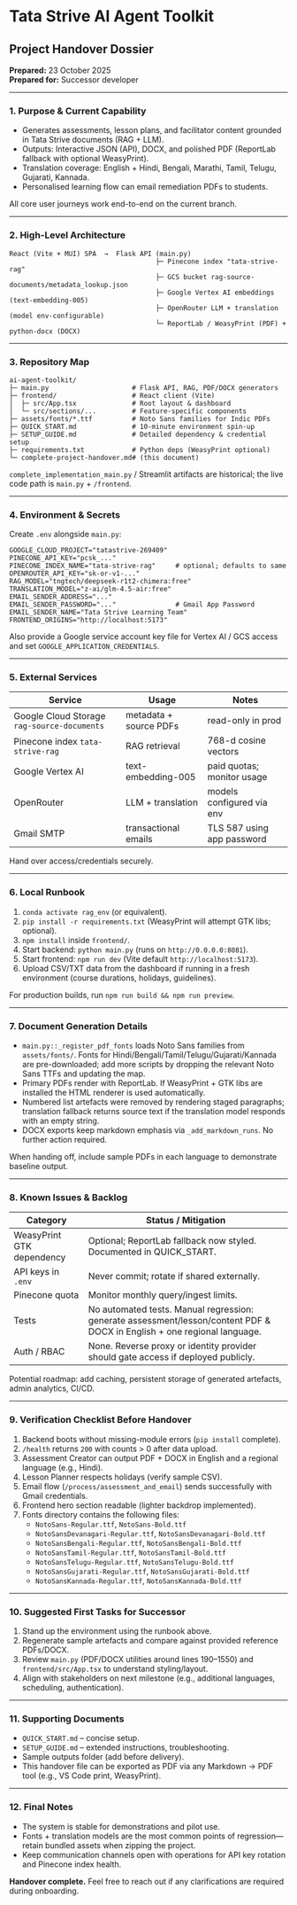 # Tata Strive AI Agent Toolkit  
## Project Handover Dossier  

**Prepared:** 23 October 2025  
**Prepared for:** Successor developer  

---

### 1. Purpose & Current Capability
- Generates assessments, lesson plans, and facilitator content grounded in Tata Strive documents (RAG + LLM).  
- Outputs: Interactive JSON (API), DOCX, and polished PDF (ReportLab fallback with optional WeasyPrint).  
- Translation coverage: English + Hindi, Bengali, Marathi, Tamil, Telugu, Gujarati, Kannada.  
- Personalised learning flow can email remediation PDFs to students.  

All core user journeys work end-to-end on the current branch.

---

### 2. High-Level Architecture
```
React (Vite + MUI) SPA  →  Flask API (main.py)
                                     ├─ Pinecone index "tata-strive-rag"
                                     ├─ GCS bucket rag-source-documents/metadata_lookup.json
                                     ├─ Google Vertex AI embeddings (text-embedding-005)
                                     ├─ OpenRouter LLM + translation (model env-configurable)
                                     └─ ReportLab / WeasyPrint (PDF) + python-docx (DOCX)
```

---

### 3. Repository Map
```
ai-agent-toolkit/
├─ main.py                     # Flask API, RAG, PDF/DOCX generators
├─ frontend/                   # React client (Vite)
│  ├─ src/App.tsx              # Root layout & dashboard
│  └─ src/sections/...         # Feature-specific components
├─ assets/fonts/*.ttf          # Noto Sans families for Indic PDFs
├─ QUICK_START.md              # 10‑minute environment spin-up
├─ SETUP_GUIDE.md              # Detailed dependency & credential setup
├─ requirements.txt            # Python deps (WeasyPrint optional)
└─ complete-project-handover.md# (this document)
```

`complete_implementation_main.py` / Streamlit artifacts are historical; the live code path is `main.py` + `/frontend`.

---

### 4. Environment & Secrets
Create `.env` alongside `main.py`:

```
GOOGLE_CLOUD_PROJECT="tatastrive-269409"
PINECONE_API_KEY="pcsk_..."
PINECONE_INDEX_NAME="tata-strive-rag"     # optional; defaults to same
OPENROUTER_API_KEY="sk-or-v1-..."
RAG_MODEL="tngtech/deepseek-r1t2-chimera:free"
TRANSLATION_MODEL="z-ai/glm-4.5-air:free"
EMAIL_SENDER_ADDRESS="..."
EMAIL_SENDER_PASSWORD="..."               # Gmail App Password
EMAIL_SENDER_NAME="Tata Strive Learning Team"
FRONTEND_ORIGINS="http://localhost:5173"
```

Also provide a Google service account key file for Vertex AI / GCS access and set `GOOGLE_APPLICATION_CREDENTIALS`.

---

### 5. External Services
| Service | Usage | Notes |
|---------|-------|-------|
| Google Cloud Storage `rag-source-documents` | metadata + source PDFs | read-only in prod |
| Pinecone index `tata-strive-rag` | RAG retrieval | 768-d cosine vectors |
| Google Vertex AI | text-embedding-005 | paid quotas; monitor usage |
| OpenRouter | LLM + translation | models configured via env |
| Gmail SMTP | transactional emails | TLS 587 using app password |

Hand over access/credentials securely.

---

### 6. Local Runbook
1. `conda activate rag_env` (or equivalent).  
2. `pip install -r requirements.txt` (WeasyPrint will attempt GTK libs; optional).  
3. `npm install` inside `frontend/`.  
4. Start backend: `python main.py` (runs on `http://0.0.0.0:8081`).  
5. Start frontend: `npm run dev` (Vite default `http://localhost:5173`).  
6. Upload CSV/TXT data from the dashboard if running in a fresh environment (course durations, holidays, guidelines).  

For production builds, run `npm run build && npm run preview`.

---

### 7. Document Generation Details
- `main.py::_register_pdf_fonts` loads Noto Sans families from `assets/fonts/`. Fonts for Hindi/Bengali/Tamil/Telugu/Gujarati/Kannada are pre-downloaded; add more scripts by dropping the relevant Noto Sans TTFs and updating the map.  
- Primary PDFs render with ReportLab. If WeasyPrint + GTK libs are installed the HTML renderer is used automatically.  
- Numbered list artefacts were removed by rendering staged paragraphs; translation fallback returns source text if the translation model responds with an empty string.  
- DOCX exports keep markdown emphasis via `_add_markdown_runs`. No further action required.  

When handing off, include sample PDFs in each language to demonstrate baseline output.

---

### 8. Known Issues & Backlog
| Category | Status / Mitigation |
|----------|--------------------|
| WeasyPrint GTK dependency | Optional; ReportLab fallback now styled. Documented in QUICK_START. |
| API keys in `.env` | Never commit; rotate if shared externally. |
| Pinecone quota | Monitor monthly query/ingest limits. |
| Tests | No automated tests. Manual regression: generate assessment/lesson/content PDF & DOCX in English + one regional language. |
| Auth / RBAC | None. Reverse proxy or identity provider should gate access if deployed publicly. |

Potential roadmap: add caching, persistent storage of generated artefacts, admin analytics, CI/CD.

---

### 9. Verification Checklist Before Handover
1. Backend boots without missing-module errors (`pip install` complete).  
2. `/health` returns `200` with counts > 0 after data upload.  
3. Assessment Creator can output PDF + DOCX in English and a regional language (e.g., Hindi).  
4. Lesson Planner respects holidays (verify sample CSV).  
5. Email flow (`/process/assessment_and_email`) sends successfully with Gmail credentials.  
6. Frontend hero section readable (lighter backdrop implemented).  
7. Fonts directory contains the following files:  
   - `NotoSans-Regular.ttf`, `NotoSans-Bold.ttf`  
   - `NotoSansDevanagari-Regular.ttf`, `NotoSansDevanagari-Bold.ttf`  
   - `NotoSansBengali-Regular.ttf`, `NotoSansBengali-Bold.ttf`  
   - `NotoSansTamil-Regular.ttf`, `NotoSansTamil-Bold.ttf`  
   - `NotoSansTelugu-Regular.ttf`, `NotoSansTelugu-Bold.ttf`  
   - `NotoSansGujarati-Regular.ttf`, `NotoSansGujarati-Bold.ttf`  
   - `NotoSansKannada-Regular.ttf`, `NotoSansKannada-Bold.ttf`  

---

### 10. Suggested First Tasks for Successor
1. Stand up the environment using the runbook above.  
2. Regenerate sample artefacts and compare against provided reference PDFs/DOCX.  
3. Review `main.py` (PDF/DOCX utilities around lines 190–1550) and `frontend/src/App.tsx` to understand styling/layout.  
4. Align with stakeholders on next milestone (e.g., additional languages, scheduling, authentication).  

---

### 11. Supporting Documents
- `QUICK_START.md` – concise setup.  
- `SETUP_GUIDE.md` – extended instructions, troubleshooting.  
- Sample outputs folder (add before delivery).  
- This handover file can be exported as PDF via any Markdown → PDF tool (e.g., VS Code print, WeasyPrint).  

---

### 12. Final Notes
- The system is stable for demonstrations and pilot use.  
- Fonts + translation models are the most common points of regression—retain bundled assets when zipping the project.  
- Keep communication channels open with operations for API key rotation and Pinecone index health.  

**Handover complete.** Feel free to reach out if any clarifications are required during onboarding.
